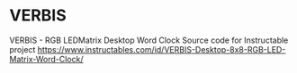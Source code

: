 # VERBIS
VERBIS -  RGB LEDMatrix Desktop Word Clock
Source code for Instructable project
https://www.instructables.com/id/VERBIS-Desktop-8x8-RGB-LED-Matrix-Word-Clock/
